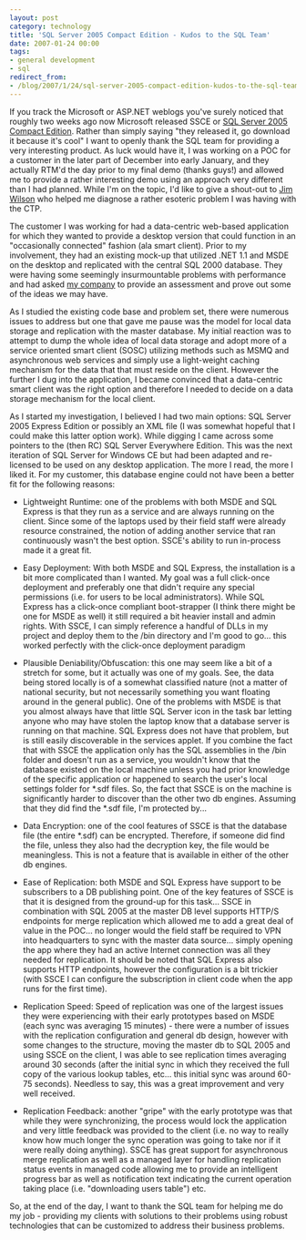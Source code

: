 ```yaml
---
layout: post
category: technology
title: 'SQL Server 2005 Compact Edition - Kudos to the SQL Team'
date: 2007-01-24 00:00
tags:
- general development
- sql
redirect_from:
- /blog/2007/1/24/sql-server-2005-compact-edition-kudos-to-the-sql-team.html
---
```

If you track the Microsoft or ASP.NET weblogs you've surely noticed that roughly two weeks ago now Microsoft released SSCE or 
[SQL Server 2005 Compact Edition](http://www.microsoft.com/sql/editions/compact/default.mspx). Rather than simply saying "they released it, go download it because it's cool" I want to openly thank the SQL team for providing a very interesting product. As luck would have it, I was working on a POC for a customer in the later part of December into early January, and they actually RTM'd the day prior to my final demo (thanks guys!) and allowed me to provide a rather interesting demo using an approach very different than I had planned. While I'm on the topic, I'd like to give a shout-out to 
[Jim Wilson](http://pluralsight.com/blogs/jimw/archive/2006/06/18/28427.aspx) who helped me diagnose a rather esoteric problem I was having with the CTP.

The customer I was working for had a data-centric web-based application for which they wanted to provide a desktop version that could function in an "occasionally connected" fashion (ala smart client). Prior to my involvement, they had an existing mock-up that utilized .NET 1.1 and MSDE on the desktop and replicated with the central SQL 2000 database. They were having some seemingly insurmountable problems with performance and had asked 
[my company](http://www.go-planet.com/) to provide an assessment and prove out some of the ideas we may have.

As I studied the existing code base and problem set, there were numerous issues to address but one that gave me pause was the model for local data storage and replication with the master database. My initial reaction was to attempt to dump the whole idea of local data storage and adopt more of a service oriented smart client (SOSC) utilizing methods such as MSMQ and asynchronous web services and simply use a light-weight caching mechanism for the data that that must reside on the client. However the further I dug into the application, I became convinced that a data-centric smart client was the right option and therefore I needed to decide on a data storage mechanism for the local client.

As I started my investigation, I believed I had two main options: SQL Server 2005 Express Edition or possibly an XML file (I was somewhat hopeful that I could make this latter option work).  While digging I came across some pointers to the (then RC) SQL Server Everywhere Edition. This was the next iteration of SQL Server for Windows CE but had been adapted and re-licensed to be used on any desktop application. The more I read, the more I liked it. For my customer, this database engine could not have been a better fit for the following reasons:

* Lightweight Runtime: one of the problems with both MSDE and SQL Express is that they run as a service and are always running on the client. Since some of the laptops used by their field staff were already resource constrained, the notion of adding another service that ran continuously wasn't the best option. SSCE's ability to run in-process made it a great fit.

* Easy Deployment: With both MSDE and SQL Express, the installation is a bit more complicated than I wanted. My goal was a full click-once deployment and preferably one that didn't require any special permissions (i.e. for users to be local administrators). While SQL Express has a click-once compliant boot-strapper (I think there might be one for MSDE as well) it still required a bit heavier install and admin rights. With SSCE, I can simply reference a handful of DLLs in my project and deploy them to the /bin directory and I'm good to go… this worked perfectly with the click-once deployment paradigm

* Plausible Deniability/Obfuscation: this one may seem like a bit of a stretch for some, but it actually was one of my goals. See, the data being stored locally is of a somewhat classified nature (not a matter of national security, but not necessarily something you want floating around in the general public). One of the problems with MSDE is that you almost always have that little SQL Server icon in the task bar letting anyone who may have stolen the laptop know that a database server is running on that machine. SQL Express does not have that problem, but is still easily discoverable in the services applet. If you combine the fact that with SSCE the application only has the SQL assemblies in the /bin folder and doesn't run as a service, you wouldn't know that the database existed on the local machine unless you had prior knowledge of the specific application or happened to search the user's local settings folder for *.sdf files. So, the fact that SSCE is on the machine is significantly harder to discover than the other two db engines. Assuming that they did find the *.sdf file, I'm protected by...

* Data Encryption: one of the cool features of SSCE is that the database file (the entire *.sdf) can be encrypted. Therefore, if someone did find the file, unless they also had the decryption key, the file would be meaningless. This is not a feature that is available in either of the other db engines.

* Ease of Replication: both MSDE and SQL Express have support to be subscribers to a DB publishing point. One of the key features of SSCE is that it is designed from the ground-up for this task… SSCE in combination with SQL 2005 at the master DB level supports HTTP/S endpoints for merge replication which allowed me to add a great deal of value in the POC… no longer would the field staff be required to VPN into headquarters to sync with the master data source… simply opening the app where they had an active Internet connection was all they needed for replication. It should be noted that SQL Express also supports HTTP endpoints, however the configuration is a bit trickier (with SSCE I can configure the subscription in client code when the app runs for the first time).

* Replication Speed: Speed of replication was one of the largest issues they were experiencing with their early prototypes based on MSDE (each sync was averaging 15 minutes) - there were a number of issues with the replication configuration and general db design, however with some changes to the structure, moving the master db to SQL 2005 and using SSCE on the client, I was able to see replication times averaging around 30 seconds (after the initial sync in which they received the full copy of the various lookup tables, etc… this initial sync was around 60-75 seconds). Needless to say, this was a great improvement and very well received.

* Replication Feedback: another "gripe" with the early prototype was that while they were synchronizing, the process would lock the application and very little feedback was provided to the client (i.e. no way to really know how much longer the sync operation was going to take nor if it were really doing anything). SSCE has great support for asynchronous merge replication as well as a managed layer for handling replication status events in managed code allowing me to provide an intelligent progress bar as well as notification text indicating the current operation taking place (i.e. "downloading users table") etc.

So, at the end of the day, I want to thank the SQL team for helping me do my job - providing my clients with solutions to their problems using robust technologies that can be customized to address their business problems.
